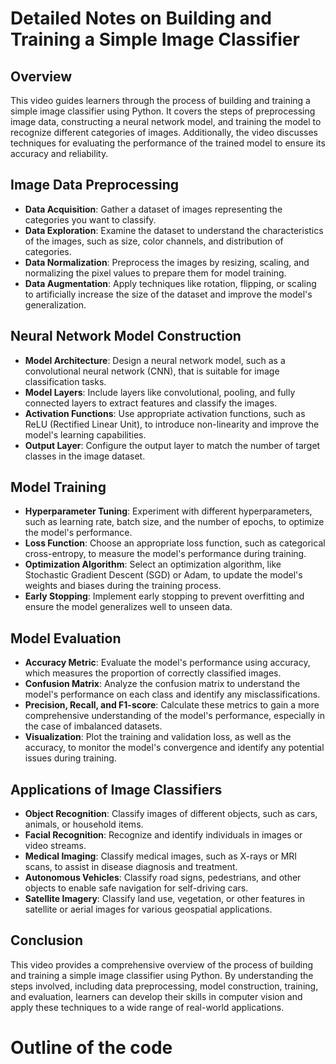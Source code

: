 # Detailed Notes on Building and Training a Simple Image Classifier

## Overview
This video guides learners through the process of building and training a simple image classifier using Python. It covers the steps of preprocessing image data, constructing a neural network model, and training the model to recognize different categories of images. Additionally, the video discusses techniques for evaluating the performance of the trained model to ensure its accuracy and reliability.

## Image Data Preprocessing
- **Data Acquisition**: Gather a dataset of images representing the categories you want to classify.
- **Data Exploration**: Examine the dataset to understand the characteristics of the images, such as size, color channels, and distribution of categories.
- **Data Normalization**: Preprocess the images by resizing, scaling, and normalizing the pixel values to prepare them for model training.
- **Data Augmentation**: Apply techniques like rotation, flipping, or scaling to artificially increase the size of the dataset and improve the model's generalization.

## Neural Network Model Construction
- **Model Architecture**: Design a neural network model, such as a convolutional neural network (CNN), that is suitable for image classification tasks.
- **Model Layers**: Include layers like convolutional, pooling, and fully connected layers to extract features and classify the images.
- **Activation Functions**: Use appropriate activation functions, such as ReLU (Rectified Linear Unit), to introduce non-linearity and improve the model's learning capabilities.
- **Output Layer**: Configure the output layer to match the number of target classes in the image dataset.

## Model Training
- **Hyperparameter Tuning**: Experiment with different hyperparameters, such as learning rate, batch size, and the number of epochs, to optimize the model's performance.
- **Loss Function**: Choose an appropriate loss function, such as categorical cross-entropy, to measure the model's performance during training.
- **Optimization Algorithm**: Select an optimization algorithm, like Stochastic Gradient Descent (SGD) or Adam, to update the model's weights and biases during the training process.
- **Early Stopping**: Implement early stopping to prevent overfitting and ensure the model generalizes well to unseen data.

## Model Evaluation
- **Accuracy Metric**: Evaluate the model's performance using accuracy, which measures the proportion of correctly classified images.
- **Confusion Matrix**: Analyze the confusion matrix to understand the model's performance on each class and identify any misclassifications.
- **Precision, Recall, and F1-score**: Calculate these metrics to gain a more comprehensive understanding of the model's performance, especially in the case of imbalanced datasets.
- **Visualization**: Plot the training and validation loss, as well as the accuracy, to monitor the model's convergence and identify any potential issues during training.

## Applications of Image Classifiers
- **Object Recognition**: Classify images of different objects, such as cars, animals, or household items.
- **Facial Recognition**: Recognize and identify individuals in images or video streams.
- **Medical Imaging**: Classify medical images, such as X-rays or MRI scans, to assist in disease diagnosis and treatment.
- **Autonomous Vehicles**: Classify road signs, pedestrians, and other objects to enable safe navigation for self-driving cars.
- **Satellite Imagery**: Classify land use, vegetation, or other features in satellite or aerial images for various geospatial applications.

## Conclusion
This video provides a comprehensive overview of the process of building and training a simple image classifier using Python. By understanding the steps involved, including data preprocessing, model construction, training, and evaluation, learners can develop their skills in computer vision and apply these techniques to a wide range of real-world applications.


# Outline of the code